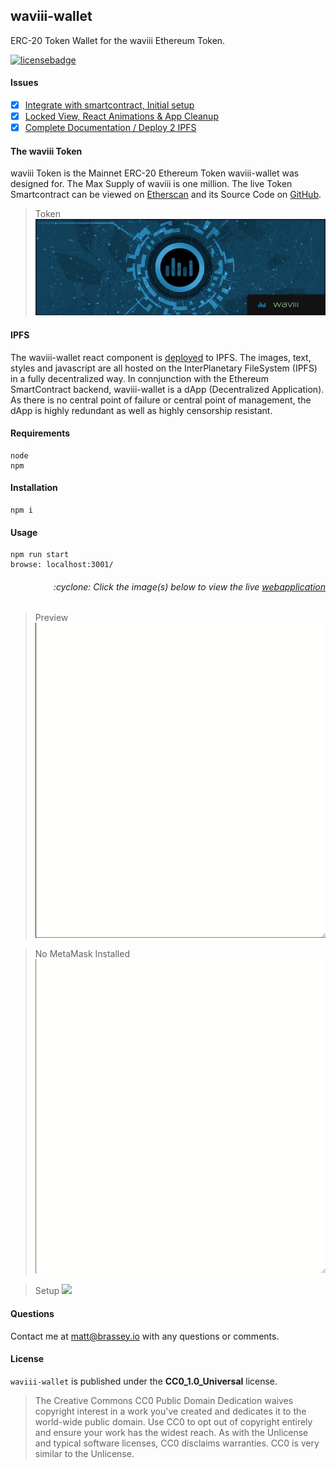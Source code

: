 ## waviii-wallet
ERC-20 Token Wallet for the waviii Ethereum Token.

[![licensebadge](https://img.shields.io/badge/license-CC0_1.0_Universal-blue)](https://github.com/MBrassey/waviii-wallet/blob/master/LICENSE)

#### Issues

- [x] [Integrate with smartcontract, Initial setup](https://github.com/MBrassey/waviii-wallet/issues/1)
- [x] [Locked View, React Animations & App Cleanup](https://github.com/MBrassey/waviii-wallet/issues/2)
- [x] [Complete Documentation / Deploy 2 IPFS](https://github.com/MBrassey/waviii-wallet/issues/3)

#### The waviii Token
waviii Token is the Mainnet ERC-20 Ethereum Token waviii-wallet was designed for. The Max Supply of waviii is one million. The live Token Smartcontract can be viewed on [Etherscan](https://etherscan.io/token/0x9cc6754d16b98a32ec9137df6453ba84597b9965) and its Source Code on [GitHub](https://github.com/MBrassey/waviii-token).

> Token
> [<img src="src/assets/img/Token.gif">](https://github.com/MBrassey/waviii-token)


#### IPFS

The waviii-wallet react component is [deployed](https://waviii-wallet.on.fleek.co/) to IPFS. The images, text, styles and javascript are all hosted on the InterPlanetary FileSystem (IPFS) in a fully decentralized way. In connjunction with the Ethereum SmartContract backend, waviii-wallet is a dApp (Decentralized Application). As there is no central point of failure or central point of management, the dApp is highly redundant as well as highly censorship resistant.

#### Requirements

    node
    npm

#### Installation

    npm i

#### Usage

    npm run start
    browse: localhost:3001/

<h6><p align="right">:cyclone: Click the image(s) below to view the live <a id="Screenshots" href="https://waviii-wallet.on.fleek.co/">webapplication</a></p></h6>

> Preview
> [<img src="src/assets/img/Preview.gif">](https://waviii-wallet.on.fleek.co/)

> No MetaMask Installed
> [<img src="src/assets/img/noEth.gif">](https://waviii-wallet.on.fleek.co/)

> Setup
> [<img src="src/assets/img/Setup.gif">](https://waviii-wallet.on.fleek.co/)

#### Questions

Contact me at [matt@brassey.io](mailto:matt@brassey.io) with any questions or comments.

#### License

`waviii-wallet` is published under the **CC0_1.0_Universal** license.

> The Creative Commons CC0 Public Domain Dedication waives copyright interest in a work you've created and dedicates it to the world-wide public domain. Use CC0 to opt out of copyright entirely and ensure your work has the widest reach. As with the Unlicense and typical software licenses, CC0 disclaims warranties. CC0 is very similar to the Unlicense.
